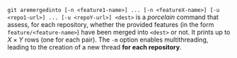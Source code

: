 ```git aremergedinto [-n <feature1-name>] ... [-n <featureX-name>] [-u <repo1-url>] ... [-u <repoY-url>] <dest>``` is a <i>porcelain</i> command that assess, for each repository, whether the provided features (in the form ```feature/<feature-name>```) have been merged into ```<dest>``` or not. 
It prints up to $X \times Y$ rows (one for each pair).
The ```-m``` option enables multithreading, leading to the creation of a new thread <b>for each repository</b>.